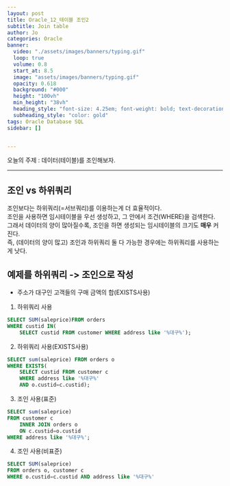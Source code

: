 ```yaml
---
layout: post
title: Oracle_12_테이블 조인2
subtitle: Join table
author: Jo
categories: Oracle
banner:
  video: "./assets/images/banners/typing.gif"
  loop: true
  volume: 0.8
  start_at: 8.5
  image: "assets/images/banners/typing.gif"
  opacity: 0.618
  background: "#000"
  height: "100vh"
  min_height: "38vh"
  heading_style: "font-size: 4.25em; font-weight: bold; text-decoration: underline"
  subheading_style: "color: gold"
tags: Oracle Database SQL
sidebar: []


---
```


오늘의 주제 : 데이터(테이블)를 조인해보자. <br>
 * * *
 
## 조인 vs 하위쿼리
조인보다는 하위쿼리(=서브쿼리)를 이용하는게 더 효율적이다.<br>
조인을 사용하면 임시테이블을 우선 생성하고, 그 안에서 조건(WHERE)을 검색한다.<br>
그래서 데이터의 양이 많아질수록, 조인을 하면 생성되는 임시테이블의 크기도 <b>매우</b> 커진다.<br>
즉, (데이터의 양이 많고) 조인과 하위쿼리 둘 다 가능한 경우에는 하위쿼리를 사용하는게 낫다.<br>



## 예제를 하위쿼리 -> 조인으로 작성

- 주소가 대구인 고객들의 구매 금액의 합(EXISTS사용)
1. 하위쿼리 사용
```sql
SELECT SUM(saleprice)FROM orders
WHERE custid IN(
    SELECT custid FROM customer WHERE address like '%대구%');
```
2. 하위쿼리 사용(EXISTS사용)
```sql
SELECT sum(saleprice) FROM orders o
WHERE EXISTS(
    SELECT custid FROM customer c
    WHERE address like '%대구%'
    AND o.custid=c.custid);
```
3. 조인 사용(표준)
```sql
SELECT sum(saleprice) 
FROM customer c
    INNER JOIN orders o
    ON c.custid=o.custid
WHERE address like '%대구%';
```
4. 조인 사용(비표준)
```sql
SELECT SUM(saleprice)
FROM orders o, customer c
WHERE o.custid=c.custid AND address like '%대구%'
```






